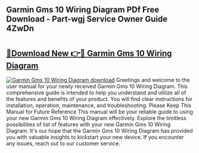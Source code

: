 ## Garmin Gms 10 Wiring Diagram PDf Free Download - Part-wgj Service Owner Guide 4ZwDn

# <h2><a href="http://dfhklfr.blite.top/?on=Garmin+Gms+10+Wiring+Diagram">🔗Download New 👉🔴 Garmin Gms 10 Wiring Diagram</a></h2>

[![Garmin Gms 10 Wiring Diagram download](https://i.imgur.com/lujVjoI.png)](http://dfhklfr.blite.top/?on=Garmin+Gms+10+Wiring+Diagram)
Greetings and welcome to the user manual for your newly received Garmin Gms 10 Wiring Diagram. This comprehensive guide is intended to help you understand and utilize all of the features and benefits of your product. You will find clear instructions for installation, operation, maintenance, and troubleshooting. Please Keep This Manual for Future Reference This manual will be your reliable guide to using your new Garmin Gms 10 Wiring Diagram effectively. Explore the limitless possibilities of list of features with your new Garmin Gms 10 Wiring Diagram. It's our hope that the Garmin Gms 10 Wiring Diagram has provided you with valuable insights to kickstart your new device. If you encounter any issues, reach out to our customer service.
